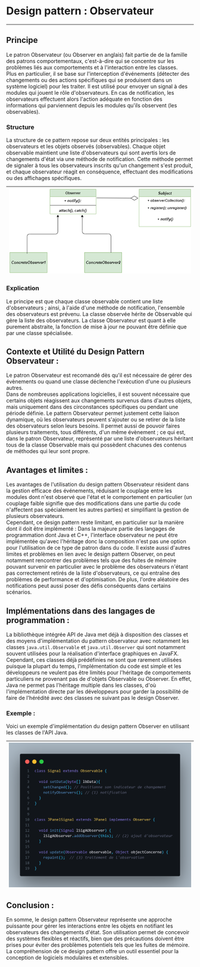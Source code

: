 # Design pattern : Observateur
***

## Principe

Le patron Observateur (ou Observer en anglais) fait partie de de la famille des patrons comportementaux, c'est-à-dire qui se concentre sur les problèmes liés aux comportements et à l'interaction entre les classes.  
Plus en particulier, il se base sur l'interception d'événements (détecter des changements ou des actions spécifiques qui se produisent dans un système logiciel) pour les traiter.
Il est utilisé pour envoyer un signal à des modules qui jouent le rôle d'observateurs. En cas de notification, les observateurs effectuent alors l'action adéquate en fonction des informations qui parviennent depuis les modules qu'ils observent (les observables).

### Structure  

La structure de ce pattern repose sur deux entités principales : les observateurs et les objets observés (observables). Chaque objet observable maintient une liste d'observateurs qui sont avertis lors de changements d'état via une méthode de notification. Cette méthode permet de signaler à tous les observateurs inscrits qu'un changement s'est produit, et chaque observateur réagit en conséquence, effectuant des modifications ou des affichages spécifiques.

| ![observer](https://github.com/GeniusTom-Dev/presentation-design-pattern/blob/main/assets/observer.png?raw=true) |
|------------------------------------------------------------------------------------------------------------------|

### Explication  

Le principe est que chaque classe observable contient une liste d'observateurs ; ainsi, à l'aide d'une méthode de notification, l'ensemble des observateurs est prévenu. La classe observée hérite de Observable qui gère la liste des observateurs. La classe Observateur est quant à elle purement abstraite, la fonction de mise à jour ne pouvant être définie que par une classe spécialisée.

## Contexte et Utilité du Design Pattern Observateur : 

Le patron Observateur est recomandé dès qu'il est nécessaire de gérer des évènements ou quand une classe déclenche l'exécution d'une ou plusieurs autres.  
Dans de nombreuses applications logicielles, il est souvent nécessaire que certains objets réagissent aux changements survenus dans d'autres objets, mais uniquement dans des circonstances spécifiques ou pendant une période définie. Le pattern Observateur permet justement cette liaison dynamique, où les observateurs peuvent s'ajouter ou se retirer de la liste des observateurs selon leurs besoins. Il permet aussi de pouvoir faires plusieurs traitements, tous différents, d'un même évènement ; ce qui est, dans le patron Observateur, représenté par une liste d'observateurs héritant tous de la classe Observable mais qui possèdent chacunes des contenus de méthodes qui leur sont propre.

## Avantages et limites :

Les avantages de l'utilisation du design pattern Observateur résident dans la gestion efficace des événements, réduisant le couplage entre les modules dont n'est observé que l'état et le comportement en particulier (un couplage faible signifie que des modifications dans une partie du code n'affectent pas spécialement les autres parties) et simplifiant la gestion de plusieurs observateurs.  
Cependant, ce design pattern reste limitant, en particulier sur la manière dont il doit être implémenté : Dans la majeure partie des langages de programmation dont Java et C++, l'interface observateur ne peut être implémentée qu'avec l'héritage donc la composition n'est pas une option pour l'utilisation de ce type de patron dans du code. Il existe aussi d'autres limites et problèmes en lien avec le design pattern Observer, on peut notamment rencontrer des problèmes tels que des fuites de mémoire pouvant survenir en particulier avec le problème des observateurs n'étant pas correctement retirés de la liste d'observateurs, ce qui entraîne des problèmes de performance et d'optimisation. De plus, l'ordre aléatoire des notifications peut aussi poser des défis conséquents dans certains scénarios.

## Implémentations dans des langages de programmation :

La bibliothèque intégrée API de Java met déjà à disposition des classes et des moyens d'implémentation du pattern observateur avec notamment les classes ```java.util.Observable``` et ```java.util.Observer``` qui sont notamment souvent utilisées pour la réalisation d'interface graphiques en JavaFX.  
Cependant, ces classes déjà prédéfinies ne sont que rarement utilisées puisque la plupart du temps, l'implémentation du code est simple et les développeurs ne veulent pas être limités pour l'héritage de comportements particuliers ne provenant pas de d'objets Observable ou Observer. En effet, Java ne permet pas l'héritage multiple dans les classes, d'où l'implémentation directe par les développeurs pour garder la possibilité de faire de l'hérédité avec des classes ne suivant pas le design Observer.

### Exemple :

Voici un exemple d'implémentation du design pattern Observer en utilisant les classes de l'API Java.  

|![observer](https://github.com/GeniusTom-Dev/presentation-design-pattern/blob/main/assets/example-java.png?raw=true)|
|----------------------------------------------------------------------------------------------------------------------------|

## Conclusion :

En somme, le design pattern Observateur représente une approche puissante pour gérer les interactions entre les objets en notifiant les observateurs des changements d'état. Son utilisation permet de concevoir des systèmes flexibles et réactifs, bien que des précautions doivent être prises pour éviter des problèmes potentiels tels que les fuites de mémoire. La compréhension de ce design pattern offre un outil essentiel pour la conception de logiciels modulaires et extensibles.
